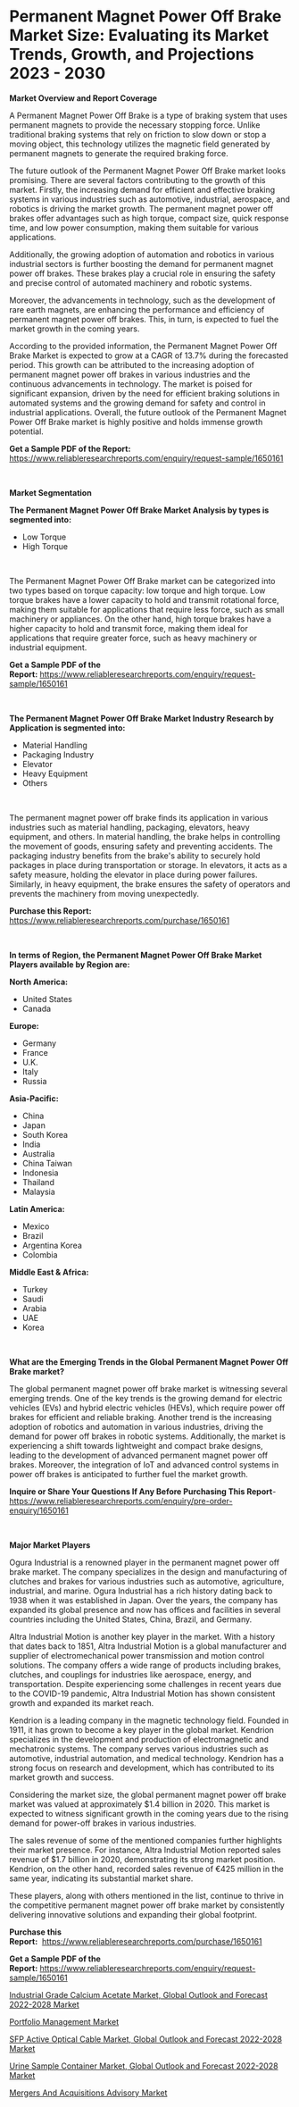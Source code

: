 <p><h1>Permanent Magnet Power Off Brake Market Size: Evaluating its Market Trends, Growth, and Projections 2023 - 2030</h1></p><p><strong>Market Overview and Report Coverage</strong></p>
<p><p>A Permanent Magnet Power Off Brake is a type of braking system that uses permanent magnets to provide the necessary stopping force. Unlike traditional braking systems that rely on friction to slow down or stop a moving object, this technology utilizes the magnetic field generated by permanent magnets to generate the required braking force.</p><p>The future outlook of the Permanent Magnet Power Off Brake market looks promising. There are several factors contributing to the growth of this market. Firstly, the increasing demand for efficient and effective braking systems in various industries such as automotive, industrial, aerospace, and robotics is driving the market growth. The permanent magnet power off brakes offer advantages such as high torque, compact size, quick response time, and low power consumption, making them suitable for various applications.</p><p>Additionally, the growing adoption of automation and robotics in various industrial sectors is further boosting the demand for permanent magnet power off brakes. These brakes play a crucial role in ensuring the safety and precise control of automated machinery and robotic systems.</p><p>Moreover, the advancements in technology, such as the development of rare earth magnets, are enhancing the performance and efficiency of permanent magnet power off brakes. This, in turn, is expected to fuel the market growth in the coming years.</p><p>According to the provided information, the Permanent Magnet Power Off Brake Market is expected to grow at a CAGR of 13.7% during the forecasted period. This growth can be attributed to the increasing adoption of permanent magnet power off brakes in various industries and the continuous advancements in technology. The market is poised for significant expansion, driven by the need for efficient braking solutions in automated systems and the growing demand for safety and control in industrial applications. Overall, the future outlook of the Permanent Magnet Power Off Brake market is highly positive and holds immense growth potential.</p></p>
<p><strong>Get a Sample PDF of the Report:</strong> <a href="https://www.reliableresearchreports.com/enquiry/request-sample/1650161">https://www.reliableresearchreports.com/enquiry/request-sample/1650161</a></p>
<p>&nbsp;</p>
<p><strong>Market Segmentation</strong></p>
<p><strong>The Permanent Magnet Power Off Brake Market Analysis by types is segmented into:</strong></p>
<p><ul><li>Low Torque</li><li>High Torque</li></ul></p>
<p>&nbsp;</p>
<p><p>The Permanent Magnet Power Off Brake market can be categorized into two types based on torque capacity: low torque and high torque. Low torque brakes have a lower capacity to hold and transmit rotational force, making them suitable for applications that require less force, such as small machinery or appliances. On the other hand, high torque brakes have a higher capacity to hold and transmit force, making them ideal for applications that require greater force, such as heavy machinery or industrial equipment.</p></p>
<p><strong>Get a Sample PDF of the Report:</strong>&nbsp;<a href="https://www.reliableresearchreports.com/enquiry/request-sample/1650161">https://www.reliableresearchreports.com/enquiry/request-sample/1650161</a></p>
<p>&nbsp;</p>
<p><strong>The Permanent Magnet Power Off Brake Market Industry Research by Application is segmented into:</strong></p>
<p><ul><li>Material Handling</li><li>Packaging Industry</li><li>Elevator</li><li>Heavy Equipment</li><li>Others</li></ul></p>
<p>&nbsp;</p>
<p><p>The permanent magnet power off brake finds its application in various industries such as material handling, packaging, elevators, heavy equipment, and others. In material handling, the brake helps in controlling the movement of goods, ensuring safety and preventing accidents. The packaging industry benefits from the brake's ability to securely hold packages in place during transportation or storage. In elevators, it acts as a safety measure, holding the elevator in place during power failures. Similarly, in heavy equipment, the brake ensures the safety of operators and prevents the machinery from moving unexpectedly.</p></p>
<p><strong>Purchase this Report:</strong>&nbsp; <a href="https://www.reliableresearchreports.com/purchase/1650161">https://www.reliableresearchreports.com/purchase/1650161</a></p>
<p>&nbsp;</p>
<p><strong>In terms of Region, the Permanent Magnet Power Off Brake Market Players available by Region are:</strong></p>
<p>
    <p> <strong> North America: </strong>
        <ul>
            <li>United States</li>
            <li>Canada</li>
        </ul>
        </p> 
    <p> <strong> Europe: </strong>
        <ul>
            <li>Germany</li>
            <li>France</li>
            <li>U.K.</li>
            <li>Italy</li>
            <li>Russia</li>
        </ul>
        </p> 
    <p> <strong> Asia-Pacific: </strong>
        <ul>
            <li>China</li>
            <li>Japan</li>
            <li>South Korea</li>
            <li>India</li>
            <li>Australia</li>
            <li>China Taiwan</li>
            <li>Indonesia</li>
            <li>Thailand</li>
            <li>Malaysia</li>
        </ul>
        </p> 
    <p> <strong> Latin America: </strong>
        <ul>
            <li>Mexico</li>
            <li>Brazil</li>
            <li>Argentina Korea</li>
            <li>Colombia</li>
        </ul>
        </p> 
    <p> <strong> Middle East & Africa: </strong>
        <ul>
            <li>Turkey</li>
            <li>Saudi</li>
            <li>Arabia</li>
            <li>UAE</li>
            <li>Korea</li>
        </ul>
    </p>
    </p>
<p>&nbsp;</p>
<p><strong>What are the Emerging Trends in the Global Permanent Magnet Power Off Brake market?</strong></p>
<p><p>The global permanent magnet power off brake market is witnessing several emerging trends. One of the key trends is the growing demand for electric vehicles (EVs) and hybrid electric vehicles (HEVs), which require power off brakes for efficient and reliable braking. Another trend is the increasing adoption of robotics and automation in various industries, driving the demand for power off brakes in robotic systems. Additionally, the market is experiencing a shift towards lightweight and compact brake designs, leading to the development of advanced permanent magnet power off brakes. Moreover, the integration of IoT and advanced control systems in power off brakes is anticipated to further fuel the market growth.</p></p>
<p><strong>Inquire or Share Your Questions If Any Before Purchasing This Report</strong>- <a href="https://www.reliableresearchreports.com/enquiry/pre-order-enquiry/1650161">https://www.reliableresearchreports.com/enquiry/pre-order-enquiry/1650161</a></p>
<p>&nbsp;</p>
<p><strong>Major Market Players</strong></p>
<p><p>Ogura Industrial is a renowned player in the permanent magnet power off brake market. The company specializes in the design and manufacturing of clutches and brakes for various industries such as automotive, agriculture, industrial, and marine. Ogura Industrial has a rich history dating back to 1938 when it was established in Japan. Over the years, the company has expanded its global presence and now has offices and facilities in several countries including the United States, China, Brazil, and Germany. </p><p>Altra Industrial Motion is another key player in the market. With a history that dates back to 1851, Altra Industrial Motion is a global manufacturer and supplier of electromechanical power transmission and motion control solutions. The company offers a wide range of products including brakes, clutches, and couplings for industries like aerospace, energy, and transportation. Despite experiencing some challenges in recent years due to the COVID-19 pandemic, Altra Industrial Motion has shown consistent growth and expanded its market reach.</p><p>Kendrion is a leading company in the magnetic technology field. Founded in 1911, it has grown to become a key player in the global market. Kendrion specializes in the development and production of electromagnetic and mechatronic systems. The company serves various industries such as automotive, industrial automation, and medical technology. Kendrion has a strong focus on research and development, which has contributed to its market growth and success.</p><p>Considering the market size, the global permanent magnet power off brake market was valued at approximately $1.4 billion in 2020. This market is expected to witness significant growth in the coming years due to the rising demand for power-off brakes in various industries. </p><p>The sales revenue of some of the mentioned companies further highlights their market presence. For instance, Altra Industrial Motion reported sales revenue of $1.7 billion in 2020, demonstrating its strong market position. Kendrion, on the other hand, recorded sales revenue of €425 million in the same year, indicating its substantial market share.</p><p>These players, along with others mentioned in the list, continue to thrive in the competitive permanent magnet power off brake market by consistently delivering innovative solutions and expanding their global footprint.</p></p>
<p><strong>Purchase this Report:</strong>&nbsp;&nbsp;<a href="https://www.reliableresearchreports.com/purchase/1650161">https://www.reliableresearchreports.com/purchase/1650161</a></p>
<p></p>
<p><strong>Get a Sample PDF of the Report:</strong>&nbsp;<a href="https://www.reliableresearchreports.com/enquiry/request-sample/1650161">https://www.reliableresearchreports.com/enquiry/request-sample/1650161</a></p>
<p><p><a href="https://www.linkedin.com/pulse/industrial-grade-calcium-acetate-market/">Industrial Grade Calcium Acetate Market, Global Outlook and Forecast 2022-2028 Market</a></p><p><a href="https://medium.com/@markuspagac/portfolio-management-nbsp-market-focuses-on-market-share-size-and-projected-forecast-till-2030-a7569b158407">Portfolio Management Market</a></p><p><a href="https://www.linkedin.com/pulse/sfp-active-optical-cable-market-global-outlook-forecast/">SFP Active Optical Cable Market, Global Outlook and Forecast 2022-2028 Market</a></p><p><a href="https://www.linkedin.com/pulse/urine-sample-container-market-global-outlook-forecast-2022-2028/">Urine Sample Container Market, Global Outlook and Forecast 2022-2028 Market</a></p><p><a href="https://medium.com/@sheilahaley2023/mergers-and-acquisitions-advisory-market-insight-market-trends-growth-forecasted-from-2023-to-e73e601a09ab">Mergers And Acquisitions Advisory Market</a></p></p>